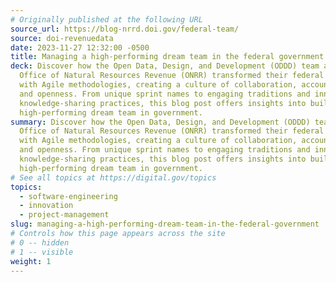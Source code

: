 ```yaml
---
# Originally published at the following URL
source_url: https://blog-nrrd.doi.gov/federal-team/
source: doi-revenuedata
date: 2023-11-27 12:32:00 -0500
title: Managing a high-performing dream team in the federal government
deck: Discover how the Open Data, Design, and Development (ODDD) team at the
  Office of Natural Resources Revenue (ONRR) transformed their federal projects
  with Agile methodologies, creating a culture of collaboration, accountability,
  and openness. From unique sprint names to engaging traditions and innovative
  knowledge-sharing practices, this blog post offers insights into building a
  high-performing dream team in government.
summary: Discover how the Open Data, Design, and Development (ODDD) team at the
  Office of Natural Resources Revenue (ONRR) transformed their federal projects
  with Agile methodologies, creating a culture of collaboration, accountability,
  and openness. From unique sprint names to engaging traditions and innovative
  knowledge-sharing practices, this blog post offers insights into building a
  high-performing dream team in government.
# See all topics at https://digital.gov/topics
topics:
  - software-engineering
  - innovation
  - project-management
slug: managing-a-high-performing-dream-team-in-the-federal-government
# Controls how this page appears across the site
# 0 -- hidden
# 1 -- visible
weight: 1
---
```

